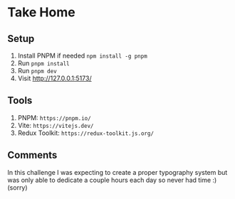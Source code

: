 # Take Home

## Setup

1. Install PNPM if needed `npm install -g pnpm`
2. Run `pnpm install`
3. Run `pnpm dev`
4. Visit http://127.0.0.1:5173/

## Tools

1. PNPM: `https://pnpm.io/`
2. Vite: `https://vitejs.dev/`
3. Redux Toolkit: `https://redux-toolkit.js.org/`

## Comments

In this challenge I was expecting to create a proper typography system but was only able to dedicate a couple hours each day so never had time :) (sorry)
